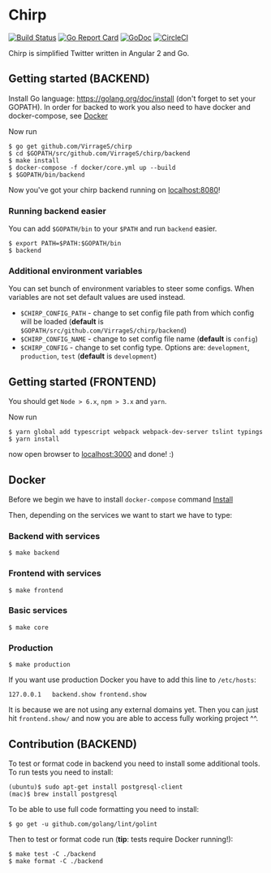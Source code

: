# Chirp

[![Build Status](https://travis-ci.org/VirrageS/chirp.svg?branch=master)](https://travis-ci.org/VirrageS/chirp)
[![Go Report Card](https://goreportcard.com/badge/github.com/VirrageS/chirp)](https://goreportcard.com/report/github.com/VirrageS/chirp)
[![GoDoc](https://godoc.org/github.com/VirrageS/chirp?status.svg)](https://godoc.org/github.com/VirrageS/chirp)
[![CircleCI](https://circleci.com/gh/VirrageS/chirp/tree/master.svg?style=svg)](https://circleci.com/gh/VirrageS/chirp/tree/master)


Chirp is simplified Twitter written in Angular 2 and Go.


## Getting started (BACKEND)

Install Go language: https://golang.org/doc/install (don't forget to set your GOPATH).
In order for backed to work you also need to have docker and docker-compose, see [Docker](https://github.com/VirrageS/chirp#docker)

Now run

    $ go get github.com/VirrageS/chirp
    $ cd $GOPATH/src/github.com/VirrageS/chirp/backend
    $ make install
    $ docker-compose -f docker/core.yml up --build
    $ $GOPATH/bin/backend

Now you've got your chirp backend running on [localhost:8080](http://localhost:8080/)!


### Running backend easier

You can add `$GOPATH/bin` to your `$PATH` and run `backend` easier.

    $ export PATH=$PATH:$GOPATH/bin
    $ backend


### Additional environment variables

You can set bunch of environment variables to steer some configs.
When variables are not set default values are used instead.

- `$CHIRP_CONFIG_PATH` - change to set config file path from which config will be loaded (**default** is `$GOPATH/src/github.com/VirrageS/chirp/backend`)
- `$CHIRP_CONFIG_NAME` - change to set config file name (**default** is `config`)
- `$CHIRP_CONFIG` - change to set config type. Options are: `development`, `production`, `test` (**default** is `development`)



## Getting started (FRONTEND)

You should get `Node > 6.x`, `npm > 3.x` and `yarn`.

Now run

    $ yarn global add typescript webpack webpack-dev-server tslint typings
    $ yarn install

now open browser to [localhost:3000](http://localhost:3000/) and done! :)



## Docker

Before we begin we have to install `docker-compose` command [Install](https://docs.docker.com/compose/install/)

Then, depending on the services we want to start we have to type:


### Backend with services

    $ make backend


### Frontend with services

    $ make frontend


### Basic services

    $ make core


### Production

    $ make production

If you want use production Docker you have to add this line to `/etc/hosts`:

```
127.0.0.1   backend.show frontend.show
```

It is because we are not using any external domains yet. Then you can just hit
`frontend.show/` and now you are able to access fully working project ^^.



## Contribution (BACKEND)

To test or format code in backend you need to install some additional tools.
To run tests you need to install:

    (ubuntu)$ sudo apt-get install postgresql-client
    (mac)$ brew install postgresql

To be able to use full code formatting you need to install:

    $ go get -u github.com/golang/lint/golint

Then to test or format code run (**tip**: tests require Docker running!):

    $ make test -C ./backend
    $ make format -C ./backend
